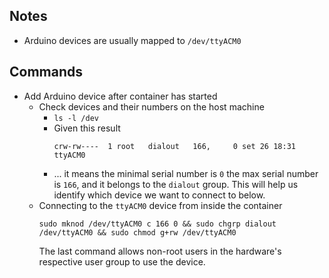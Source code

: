 ## Notes

- Arduino devices are usually mapped to `/dev/ttyACM0`

## Commands

- Add Arduino device after container has started
  - Check devices and their numbers on the host machine
    - `ls -l /dev`
    - Given this result
      ```
      crw-rw----  1 root   dialout   166,     0 set 26 18:31 ttyACM0
      ```
    - ... it means the minimal serial number is `0` the max serial number is `166`, and it belongs to the `dialout` group. This will help us identify which device we want to connect to below.
  - Connecting to the `ttyACM0` device from inside the container
    ```
    sudo mknod /dev/ttyACM0 c 166 0 && sudo chgrp dialout /dev/ttyACM0 && sudo chmod g+rw /dev/ttyACM0
    ```
    The last command allows non-root users in the hardware's respective user group to use the device.
